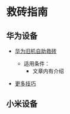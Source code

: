 # 救砖指南

## 华为设备

* [华为旧机自助救砖](https://www.coolapk.com/feed/26205215?shareKey=ZjY1ZTBjY2E2MTdkNjA3Nzg5MjY~)
  * 适用条件：
    * 文章内有介绍

* [更多技巧](./huawei.md)

## 小米设备

